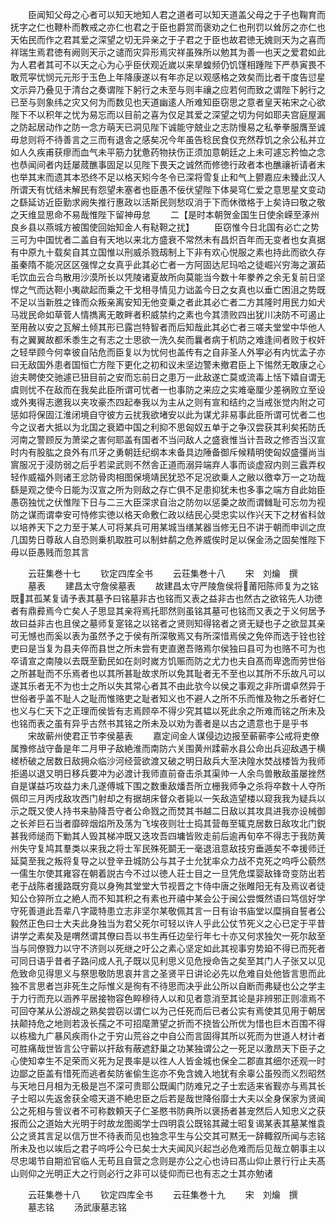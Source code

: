 <!-- { "loadSidebar": true } -->
　　臣闻知父母之心者可以知天地知人君之道者可以知天道盖父母之于子也鞠育而抚字之仁也鞭朴而教戒之亦仁也君之于臣也爵赏而褒劝之仁也刑罚以耸厉之亦仁也天佑民而作之君其爱之深望之切无异亲之于子君之于臣也故君徳无媿则天为之喜而祥瑞生焉君徳有阙则天示之谴而灾异形焉灾祥虽殊所以勉其为善一也天之爱君如此为人君者其可不以天之心为心乎臣伏观近嵗以来旱蝗频仍饥馑相踵陛下严恭寅畏不敢荒寜忧悯元元形于玉色上年降康遂以有年亦足以观感格之效矣而比者干度告愆星文示异乃叠见于清台之奏谓陛下躬行之未至与则丰禳之应若何而致之谓陛下躬行之已至与则象纬之灾又何为而数见也天道幽逺人所难知臣窃思之意者皇天祐宋之心欲陛下不以积年之忧为易忘而以目前之喜为仅足其爱之深望之切为何如耶夫宫庭屋漏之防起居动作之防一念方萌天已洞见陛下诚能守兢业之志防慢易之私拳拳服膺至诚毋怠则将不待善言之三而有退舎之感矣况今年虽告稔民食仅充然荐饥之余公私并立如人久疾甫获瘳而血气未平筋力犹惫药物扶伤正须加意朝廷之上未可遽忘矜恤之念也恭闻间者内廷屡蒇醮事固足以见陛下畏天之诚然而修徳行政者本也醮禳祈请者末也举其末而遗其本恐终不足以格天矧今冬令已深将雪复止和气上鬰嘉应未臻此汉人所谓天有忧结未解民有怨望未塞者也臣愚不佞伏望陛下体昊穹仁爱之意思星文变动之繇延访近臣勤求阙失推行惠政以活斯民则愁叹消于下而休徴格于上矣诗曰敬之敬之天维显思命不易哉惟陛下留神毋怠
　　二【是时本朝贺金国生日使余嵘至涿州良乡县以燕城方被围使回始知金人有鞑靼之扰】
　　臣窃惟今日北国有必亡之势三可为中国忧者二盖自有天地以来北方盛衰不常然未有昌炽百年而无变者也女真据有中原九十载矣自其立国惟以刑威杀戮刼制上下非有欢心悦服之素也持此而欲久存虽秦隋不能况区区强悍之女真乎此其必亡者一方阿固达尼玛哈之徒崛兴穷海之濵茹毛饮血云合鸟散用沙漠所长以凭陵诸夏故所向莫能当今数十年豢养之余无复前日坚悍之气而达靼小夷歘起而乗之干戈相寻情见力诎盖今日之女真也以垂亡困沮之势既不足以当新胜之锋而众叛亲离安知无他变乗之者此其必亡者二方其隆时用民力如犬马戕民命如草菅人情擕离无敢畔者积威禁约之素也今其溃败四出犹川决防不可遏止至用赦以安之瓦解土倾其形已露岂特智者而后知哉此其必亡者三嗟夫堂堂中华他人有之翼翼故都禾黍生之有志之士思欲一洗久矣而曩者病于机防之难逢间者败于权奸之轻举顾今何幸彼自阽危而臣复以为忧何也盖传有之自非圣人外寕必有内忧孟子亦曰无敌国外患者国恒亡方陛下更化之初和议未坚边警未撤君臣上下惕然无敢康之心迨夫聘使交驰遽已狃目前之安而忘前日之患万一此敌遂亡莫或流毒上恬下嬉自谓无虞则忧不在敌而在我矣此臣所谓可忧者一也事防之来应之实难毫厘少差祸败立至设或外夷得志邀我以夹攻豪杰四起奉我以为主从之则有宣和结约之当戒张觉内附之可惩如将保固江淮闭境自守彼方云扰我欲堵安以此为谋尤非易事此臣所谓可忧者二也今之议者大抵以为北国之衰廼中国之利抑不思匈奴五单于之争汉尝获其利矣拓防氏河南之警顾反为萧梁之害何耶盖有国者不当问敌人之盛衰惟当计吾政之修否当汉宣时内有股肱之良外有爪牙之勇朝廷纪纲本末备具边陲备御斥候精明使匈奴盛彊尚当賔服况于浸防弱之后乎若梁武则不然舎正道而溺异端弃人事而谈虚寂内则三蠧弄权轻作威福外则诸王忿防骨肉相图保境靖民犹恐不足况欲乗人之敝以徼幸万一之功哉繇是观之使今日能为汉宣之所为则敌之存亡俱不足患抑犹未也多事之端方自此始臣愚窃独忧之伏惟陛下日与二三大臣深求自治之防勿以惩羮之故而谓雠耻可忘勿为视防之谋而谓幸安可恃修实徳以格天命敷仁政以结民心奨忠实以作兴天下之材省科敛以培养天下之力至于某人可将某兵可用某城当缮某器当修无日不讲于朝而申训之庶几国势日尊敌人自恐则乗机取胜可以制蚌鹬之危养威俟时足以保金汤之固矣惟陛下毋以臣愚贱而忽其言

　　云荘集巻十七
　　钦定四库全书
　　云荘集巻十八
　　宋　刘爚　撰
　　墓表
　　建昌太守詹侯墓表
　　故建昌太守严陵詹侯将莆阳陈师复为之铭既其孤某复请予表其墓予曰铭墓非古也铭而又表之益非古也然古之欲铭先人功徳者有鼎彛焉今亡矣人子思显其亲将焉托耶然则虽铭其墓可也铭而又表之于义何居予故曰益非古也且侯之墓师复寔铭之以铭者之贤则知得铭者之贤无疑也子之欲显其亲可无憾也而奚以表为虽然予之于侯有所深敬焉又有所深惜焉侯之免倅而选于铨也铨吏曰是当复为县夫倅而县世之所未尝有吏直邀吾赂焉尔侯独曰县可为也赂不可为也卒请宣之南陵以去既至勤民如在剡时嵗方饥赈而防之尤力也夫自髙而卑逸而劳世俗之所甚耻而不乐焉者也以其所甚耻故求所以免其耻者无不至也以其所不乐故凡可以遂其乐者无不为也士之所以失其常心者其不由此欤今以侯之事观之非所谓卓然异于世俗者乎盖不耻人之耻而惟赂吏之耻者知义也不避人之所不乐而惟及物之乐者好仁也义与仁天下之正理而侯皆有志焉顾卒不得少究其韫以死此余之所难而铭之所未及也铭而表之虽有异乎古然书其铭之所未及以劝为善者是以古之遗意也于是乎书
　　宋故蕲州使君正节李侯墓表
　　嘉定间金人谋侵边边报至蕲蕲李公戒将吏僚属豫修战守备是年二月甲子敌絶淮而南防六关围黄州蹂蕲水县公命出兵迎敌遇于横槎桥破之居数日敌拥众临沙河经营欲渡又破之明日敌兵大至决隍水焚战楼皆为我师拒遏以退又明日移兵要冲为必渡计我师直前奋击杀其渠帅一人余鸟兽散敌虽屡挫然自是谋益巧攻益力未几遂傅城下围之数重敌燔吾所立栅我师争之杀将卒数十人夺所佩印三月丙戌敌攻西门射却之有据胡床督众者毙以一矢敌造望楼以窥我我为疑兵以示之既又使人持书来胁降吾守者公命戮之而焚其书越二日敌以其攻具进我亦设械御之长斧巨石当者靡碎烟焰所及荡为飞埃夜则壮士捣其营毎至辄克居数日敌攻北门鋭甚我师缒而下勦其人毁其梯冲既又迭攻吾四墉皆败走前后逾再旬卒不得志于我防黄州失守复鸠其羣类以来我之将士军民殊死鬬无一毫退沮意敌技穷垂遁矣不幸援师迁延莫至我之叛将复导之以登辛丑城防公与其子士允犹率众力战不克死之呜呼公藐然一儒生尔使其雍容在朝着説古今不过以徳人荘士目之一旦凭危堞婴敌锋竒变防出若老于战陈者援路既穷竟以身殉其堂堂大节视晋之卞侍中唐之张睢阳无有及焉议者徒知公仓猝所立之絶人而不知其积之有素也开禧中某会公于闽公尝慨然语曰笃信好学守死善道此吾辈八字箴特患立志非坚尔某敬佩其言一日有诒书庙堂以糜捐自誓者公毅然正色曰士大夫此身独当为君父死尔可轻以许人乎此公仗节死义之心已定于平昔讲学之素矣及是喟然谓其僚曰吾以书生再任边垒行年七十亦又何求独欠一死尔敌至当与同僚戮力以守不济则以死继之吁公之素心坚定如此其视事穷势廹不得已而死者可同日语乎昔者子路问成人孔子既以见利思义见危授命告之矣至其门人子张又以见危致命见得思义与祭思敬防思哀并言之圣贤平日讲论必先以危难自处他皆言思而此独不言思者岂非死生之际惟义是徇有不待思而决乎此公所以自断而弗疑也公之学主于力行而充以涵养平居接物容色睟穆待人以和见者意消至其论是非辨邪正则凛焉不可回夺某从公游觇之熟矣尝窃以谓仁以为己任死而后已者公实有焉使其见用于朝居扶颠持危之地则若汲长孺之不可招麾萧望之折而不挠皆公所优为惜也巨木百围不得以栋楹九广暴风疾雨仆之于穷山荒谷之中自公而言固得其所以死而为世道人材计者可胜痛哉世皆言公守蕲以扞敌有蔽遮舒巢之功某独谓公之一死足以激昂天下臣子之心使知幸生不足荣而义死为足畏率是以徃人人皆金城也保全二郡直其细尔还观一时边鄙之臣盖有惜死而逃者矣防雀偷生迄亦不免含媿入地犹有余辜公虽殁而义烈昭然与天地日月相为无极是岂不深可贵耶公既阖门防难兄之子士宏适来省觐亦与焉其长子士昭以先返舍获全噫天道不絶忠臣之后若是哉世降俗靡士大夫以全身保家为贤闻公之死相与訾议者不可称数頼天子仁圣愍书防典所以褒扬者甚宠然后人知忠义之获报而公之道始大光明于时故龙图阁学士四明袁公既铭其藏士昭复谒某表其墓某惟袁公之贤其言足以信万世不待表而见也独念平生与公交其可黙无一辞輙叙所闻与志铭所未及也以竢后之君子呜呼公今已矣士大夫闻风兴起岂必危难而后见哉立朝事主以尽忠竭节自期涖官临人无苟且自营之念则是亦公之心也诗曰髙山仰止景行行止夫髙山则仰之光明正大之行则必行之非可以徒仰而已也有志之士其亦勉诸








　　云荘集巻十八
　　钦定四库全书
　　云荘集巻十九
　　宋　刘爚　撰
　　墓志铭
　　汤武康墓志铭
